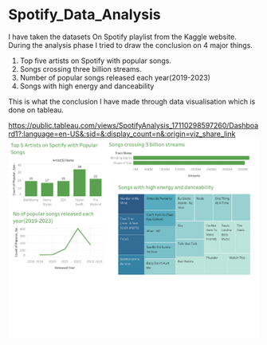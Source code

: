 # Spotify_Data_Analysis
I have taken the datasets On Spotify playlist from the Kaggle website. During the analysis phase I tried to draw the conclusion on 4 major things.
1) Top five artists on Spotify with popular songs.
2) Songs crossing three billion streams.
3) Number of popular songs released each year(2019-2023)
4) Songs with high energy and danceability

This is what the conclusion I have made through data visualisation which is done on tableau.

https://public.tableau.com/views/SpotifyAnalysis_17110298597260/Dashboard1?:language=en-US&:sid=&:display_count=n&:origin=viz_share_link
<img src="Dashboard 1.png">
